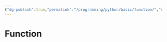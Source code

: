 ```yaml
---
{"dg-publish":true,"permalink":"/programming/python/basic/function/","contentClasses":".content svg {width: 100%; height: auto;}"}
---
```



# Function